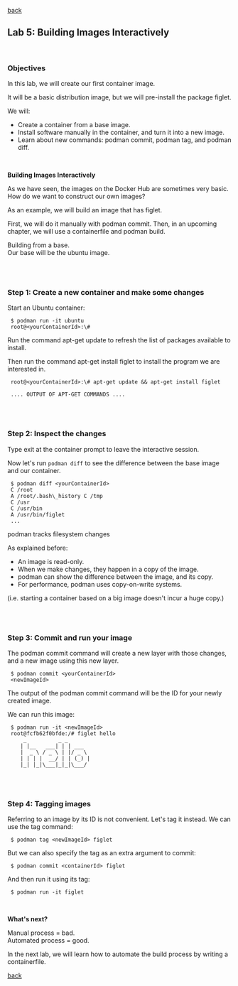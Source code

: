 [back](container_workshop.md)
## Lab 5: Building Images Interactively

<br />

### Objectives

In this lab, we will create our first container image.

It will be a basic distribution image, but we will pre-install the package figlet.

We will:
-   Create a container from a base image.
-   Install software manually in the container, and turn it into a new image.
-   Learn about new commands: podman commit, podman tag, and podman diff.

<br />

**Building Images Interactively**

As we have seen, the images on the Docker Hub are sometimes very basic. How do we want to construct our own images?

As an example, we will build an image that has figlet.

First, we will do it manually with podman commit. Then, in an upcoming chapter, we will use a containerfile and podman build.

Building from a base.\
Our base will be the ubuntu image.

<br />
<br />

### Step 1: Create a new container and make some changes

Start an Ubuntu container:
```
 $ podman run -it ubuntu
 root@<yourContainerId>:\#
```
Run the command apt-get update to refresh the list of packages available to install.

Then run the command apt-get install figlet to install the program we are interested in.
```
 root@<yourContainerId>:\# apt-get update && apt-get install figlet

 .... OUTPUT OF APT-GET COMMANDS ....
```

<br />
<br />

### Step 2: Inspect the changes

Type exit at the container prompt to leave the interactive session.

Now let's run `podman diff` to see the difference between the base image and our container.
```
 $ podman diff <yourContainerId>
 C /root
 A /root/.bash\_history C /tmp
 C /usr
 C /usr/bin
 A /usr/bin/figlet
 ...
```
 podman tracks filesystem changes

As explained before:
-   An image is read-only.
-   When we make changes, they happen in a copy of the image.
-   podman can show the difference between the image, and its copy.
-   For performance, podman uses copy-on-write systems.

 (i.e. starting a container based on a big image doesn't incur a huge copy.)

<br />
<br />

### Step 3: Commit and run your image

The podman commit command will create a new layer with those changes, and a new image using this new layer.
```
 $ podman commit <yourContainerId> 
 <newImageId>
```
The output of the podman commit command will be the ID for your newly created image.

We can run this image:
```
 $ podman run -it <newImageId>
 root@fcfb62f0bfde:/# figlet hello
     _          _ _
    | |__   ___| | | ___
    |  _ \ / _ \ | |/ _ \
    | | | |  __/ | | (_) |
    |_| |_|\___|_|_|\___/
```

<br />
<br />

### Step 4: Tagging images

Referring to an image by its ID is not convenient. Let's tag it instead. We can use the tag command:
```
 $ podman tag <newImageId> figlet
```
But we can also specify the tag as an extra argument to commit:
```
 $ podman commit <containerId> figlet
```
And then run it using its tag:
```
 $ podman run -it figlet
```

<br />

**What's next?**

Manual process = bad.\
Automated process = good.

In the next lab, we will learn how to automate the build process by writing a containerfile.

[back](container_workshop.md)